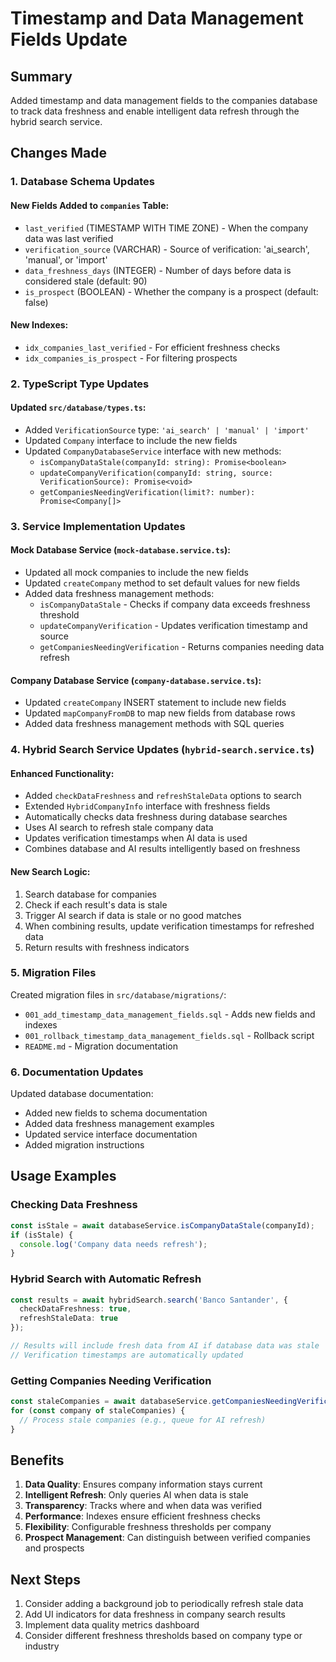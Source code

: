 # Timestamp and Data Management Fields Update

## Summary

Added timestamp and data management fields to the companies database to track data freshness and enable intelligent data refresh through the hybrid search service.

## Changes Made

### 1. Database Schema Updates

#### New Fields Added to `companies` Table:
- `last_verified` (TIMESTAMP WITH TIME ZONE) - When the company data was last verified
- `verification_source` (VARCHAR) - Source of verification: 'ai_search', 'manual', or 'import'
- `data_freshness_days` (INTEGER) - Number of days before data is considered stale (default: 90)
- `is_prospect` (BOOLEAN) - Whether the company is a prospect (default: false)

#### New Indexes:
- `idx_companies_last_verified` - For efficient freshness checks
- `idx_companies_is_prospect` - For filtering prospects

### 2. TypeScript Type Updates

#### Updated `src/database/types.ts`:
- Added `VerificationSource` type: `'ai_search' | 'manual' | 'import'`
- Updated `Company` interface to include the new fields
- Updated `CompanyDatabaseService` interface with new methods:
  - `isCompanyDataStale(companyId: string): Promise<boolean>`
  - `updateCompanyVerification(companyId: string, source: VerificationSource): Promise<void>`
  - `getCompaniesNeedingVerification(limit?: number): Promise<Company[]>`

### 3. Service Implementation Updates

#### Mock Database Service (`mock-database.service.ts`):
- Updated all mock companies to include the new fields
- Updated `createCompany` method to set default values for new fields
- Added data freshness management methods:
  - `isCompanyDataStale` - Checks if company data exceeds freshness threshold
  - `updateCompanyVerification` - Updates verification timestamp and source
  - `getCompaniesNeedingVerification` - Returns companies needing data refresh

#### Company Database Service (`company-database.service.ts`):
- Updated `createCompany` INSERT statement to include new fields
- Updated `mapCompanyFromDB` to map new fields from database rows
- Added data freshness management methods with SQL queries

### 4. Hybrid Search Service Updates (`hybrid-search.service.ts`)

#### Enhanced Functionality:
- Added `checkDataFreshness` and `refreshStaleData` options to search
- Extended `HybridCompanyInfo` interface with freshness fields
- Automatically checks data freshness during database searches
- Uses AI search to refresh stale company data
- Updates verification timestamps when AI data is used
- Combines database and AI results intelligently based on freshness

#### New Search Logic:
1. Search database for companies
2. Check if each result's data is stale
3. Trigger AI search if data is stale or no good matches
4. When combining results, update verification timestamps for refreshed data
5. Return results with freshness indicators

### 5. Migration Files

Created migration files in `src/database/migrations/`:
- `001_add_timestamp_data_management_fields.sql` - Adds new fields and indexes
- `001_rollback_timestamp_data_management_fields.sql` - Rollback script
- `README.md` - Migration documentation

### 6. Documentation Updates

Updated database documentation:
- Added new fields to schema documentation
- Added data freshness management examples
- Updated service interface documentation
- Added migration instructions

## Usage Examples

### Checking Data Freshness
```typescript
const isStale = await databaseService.isCompanyDataStale(companyId);
if (isStale) {
  console.log('Company data needs refresh');
}
```

### Hybrid Search with Automatic Refresh
```typescript
const results = await hybridSearch.search('Banco Santander', {
  checkDataFreshness: true,
  refreshStaleData: true
});

// Results will include fresh data from AI if database data was stale
// Verification timestamps are automatically updated
```

### Getting Companies Needing Verification
```typescript
const staleCompanies = await databaseService.getCompaniesNeedingVerification(10);
for (const company of staleCompanies) {
  // Process stale companies (e.g., queue for AI refresh)
}
```

## Benefits

1. **Data Quality**: Ensures company information stays current
2. **Intelligent Refresh**: Only queries AI when data is stale
3. **Transparency**: Tracks where and when data was verified
4. **Performance**: Indexes ensure efficient freshness checks
5. **Flexibility**: Configurable freshness thresholds per company
6. **Prospect Management**: Can distinguish between verified companies and prospects

## Next Steps

1. Consider adding a background job to periodically refresh stale data
2. Add UI indicators for data freshness in company search results
3. Implement data quality metrics dashboard
4. Consider different freshness thresholds based on company type or industry